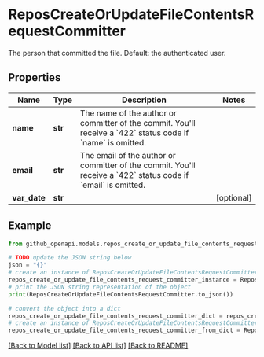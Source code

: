 # ReposCreateOrUpdateFileContentsRequestCommitter

The person that committed the file. Default: the authenticated user.

## Properties

Name | Type | Description | Notes
------------ | ------------- | ------------- | -------------
**name** | **str** | The name of the author or committer of the commit. You&#39;ll receive a &#x60;422&#x60; status code if &#x60;name&#x60; is omitted. | 
**email** | **str** | The email of the author or committer of the commit. You&#39;ll receive a &#x60;422&#x60; status code if &#x60;email&#x60; is omitted. | 
**var_date** | **str** |  | [optional] 

## Example

```python
from github_openapi.models.repos_create_or_update_file_contents_request_committer import ReposCreateOrUpdateFileContentsRequestCommitter

# TODO update the JSON string below
json = "{}"
# create an instance of ReposCreateOrUpdateFileContentsRequestCommitter from a JSON string
repos_create_or_update_file_contents_request_committer_instance = ReposCreateOrUpdateFileContentsRequestCommitter.from_json(json)
# print the JSON string representation of the object
print(ReposCreateOrUpdateFileContentsRequestCommitter.to_json())

# convert the object into a dict
repos_create_or_update_file_contents_request_committer_dict = repos_create_or_update_file_contents_request_committer_instance.to_dict()
# create an instance of ReposCreateOrUpdateFileContentsRequestCommitter from a dict
repos_create_or_update_file_contents_request_committer_from_dict = ReposCreateOrUpdateFileContentsRequestCommitter.from_dict(repos_create_or_update_file_contents_request_committer_dict)
```
[[Back to Model list]](../README.md#documentation-for-models) [[Back to API list]](../README.md#documentation-for-api-endpoints) [[Back to README]](../README.md)


